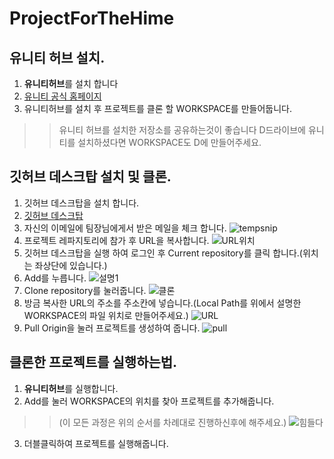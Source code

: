 # ProjectForTheHime

## 유니티 허브 설치.
  1. **유니티허브**를 설치 합니다
  2. [유니티 공식 홈페이지](https://unity.com/kr/download)
  3. 유니티허브를 설치 후 프로젝트를 클론 할 WORKSPACE를 만들어둡니다.
  >	> 유니티 허브를 설치한 저장소를 공유하는것이 좋습니다
  >	> D드라이브에 유니티를 설치하셨다면 WORKSPACE도 D에 만들어주세요.

## 깃허브 데스크탑 설치 및 클론.
  1. 깃허브 데스크탑을 설치 합니다.
  2. [깃허브 데스크탑](https://docs.github.com/ko/desktop/installing-and-authenticating-to-github-desktop/installing-github-desktop)
  3. 자신의 이메일에 팀장님에게서 받은 메일을 체크 합니다. 
      ![tempsnip](https://github.com/bluecube97/ProjectForTheHime/assets/83578340/40a2cde2-0184-4790-a9e0-20ce5eb184b4)
  4. 프로젝트 레파지토리에 참가 후 URL을 복사합니다.
      ![URL위치](https://github.com/bluecube97/ProjectForTheHime/assets/83578340/4f6969d4-5273-4ca6-9775-5a887fe7942f)
  5. 깃허브 데스크탑을 실행 하여 로그인 후 Current repository를 클릭 합니다.(위치는 좌상단에 있습니다.)
  6. Add를 누릅니다.
      ![설명1](https://github.com/bluecube97/ProjectForTheHime/assets/83578340/1c29399d-3326-4146-8800-48b7b4e24883)
  7. Clone repository를 눌러줍니다.
      ![클론](https://github.com/bluecube97/ProjectForTheHime/assets/83578340/573d46d8-8937-4e14-8d98-ef3e933caa1a)
  8. 방금 복사한 URL의 주소를 주소칸에 넣습니다.(Local Path를 위에서 설명한 WORKSPACE의 파일 위치로 만들어주세요.)
      ![URL](https://github.com/bluecube97/ProjectForTheHime/assets/83578340/bf825bed-6166-4627-9998-2c7185a9381a)
  9. Pull Origin을 눌러 프로젝트를 생성하여 줍니다.
     ![pull](https://github.com/bluecube97/ProjectForTheHime/assets/83578340/baf021e1-8a01-444b-9011-f526a4d1d7ea)

## 클론한 프로젝트를 실행하는법.
  1. **유니티허브**를 실행합니다.
  2. Add를 눌러 WORKSPACE의 위치를 찾아 프로젝트를 추가해줍니다.
>	> (이 모든 과정은 위의 순서를 차례대로 진행하신후에 해주세요.)
      ![힘들다](https://github.com/bluecube97/ProjectForTheHime/assets/83578340/6d67d726-e2a0-401a-a894-e9b65036abc9)
  3. 더블클릭하여 프로젝트를 실행해줍니다.
